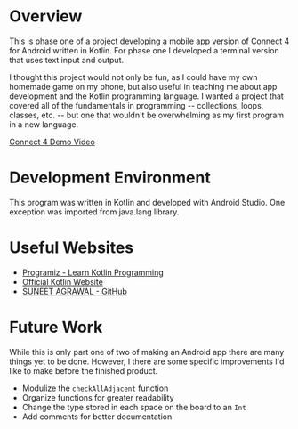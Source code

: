 # Overview

This is phase one of a project developing a mobile app version of Connect 4 for Android written in Kotlin.
For phase one I developed a terminal version that uses text input and output.

I thought this project would not only be fun, as I could have my own homemade game on my phone, but also useful in teaching 
me about app development and the Kotlin programming language. I wanted a project that covered all of the fundamentals in programming -- collections, loops, classes, etc. -- but one that wouldn't be overwhelming as my first program in a new language.

[Connect 4 Demo Video](https://youtu.be/sS3H9YLbbL8)

# Development Environment

This program was written in Kotlin and developed with Android Studio. One exception was imported from java.lang library.

# Useful Websites

* [Programiz - Learn Kotlin Programming](https://www.programiz.com/kotlin-programming)
* [Official Kotlin Website](https://kotlinlang.org/api/latest/jvm/stdlib/)
* [SUNEET AGRAWAL - GitHub](https://agrawalsuneet.github.io/tags/kotlin/)

# Future Work

While this is only part one of two of making an Android app there are many things yet to be done. However, I there are some specific improvements I'd like to make before the finished product.

* Modulize the `checkAllAdjacent` function
* Organize functions for greater readability 
* Change the type stored in each space on the board to an `Int`
* Add comments for better documentation
